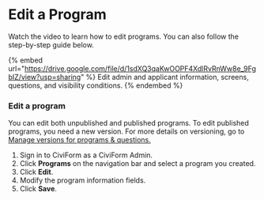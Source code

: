 # Edit a Program

Watch the video to learn how to edit programs. You can also follow the step-by-step guide below.

{% embed url="https://drive.google.com/file/d/1sdXQ3qaKwOOPF4XdlRvRnWw8e_9FgbIZ/view?usp=sharing" %} Edit admin and applicant information, screens, questions, and visibility conditions. {% endembed %}

### Edit a program

You can edit both unpublished and published programs. To edit published programs, you need a new version. For more details on versioning, go to [Manage versions for programs & questions.](manage-versions-for-programs-and-questions.md)

1. Sign in to CiviForm as a CiviForm Admin.
2. Click **Programs** on the navigation bar and select a program you created.
3. Click **Edit**.
4. Modify the program information fields.
5. Click **Save**.
